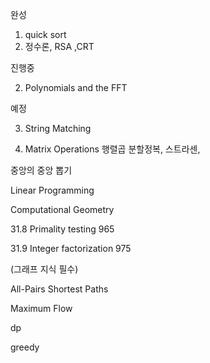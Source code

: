 
완성
1. quick sort 
2. 정수론, RSA ,CRT

진행중 

2. Polynomials and the FFT

예정 

3. String Matching

4. Matrix Operations 행렬곱 분할정복, 스트라센,


중앙의 중앙 뽑기

Linear Programming

Computational Geometry

31.8 Primality testing 965

31.9 Integer factorization 975

(그래프 지식 필수)

All-Pairs Shortest Paths

Maximum Flow

dp

greedy
